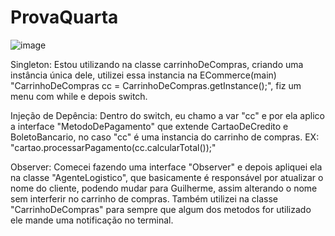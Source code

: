 # ProvaQuarta
![image](https://github.com/Frigs2to0/ProvaQuarta/assets/96925831/f9fdd089-3870-46ee-bac7-5eaa1e603283)


Singleton: Estou utilizando na classe carrinhoDeCompras, criando uma instância única dele, utilizei
essa instancia na ECommerce(main) "CarrinhoDeCompras cc = CarrinhoDeCompras.getInstance();", fiz um
menu com while e depois switch.

Injeção de Depência: Dentro do switch, eu chamo a var "cc" e por ela aplico a interface "MetodoDePagamento"
que extende CartaoDeCredito e BoletoBancario, no caso "cc" é uma instancia do carrinho de compras.
EX: "cartao.processarPagamento(cc.calcularTotal());"

Observer: Comecei fazendo uma interface "Observer" e depois apliquei ela na classe "AgenteLogistico", que basicamente
é responsável por atualizar o nome do cliente, podendo mudar para Guilherme, assim alterando o nome sem interferir no
carrinho de compras. Também utilizei na classe "CarrinhoDeCompras" para sempre que algum dos metodos for utilizado ele
mande uma notificação no terminal.  
